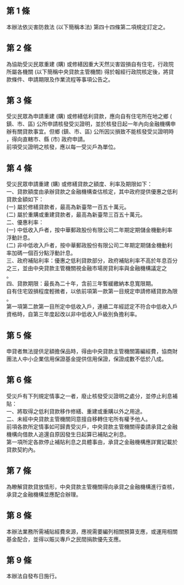 第 1 條
-------
本辦法依災害防救法 (以下簡稱本法) 第四十四條第二項規定訂定之。

第 2 條
-------
為協助受災民眾重建 (購) 或修繕因重大天然災害毀損自有住宅，行政院  
所屬各機關 (以下簡稱中央貸款主管機關) 得於報經行政院核定後，將貸  
款條件、申請期限及作業流程等事項公告之。

第 3 條
-------
受災民眾為申請重建 (購) 或修繕低利貸款，應向自有住宅所在地之鄉 (  
鎮、市、區) 公所申請核發受災證明，並於核發日起一年內向金融機構申  
辦有關貸款事宜。但鄉 (鎮、市、區) 公所因災損致不能核發受災證明時  
，得向直轄市、縣 (市) 政府申請。  
前項受災證明之核發，應以每一受災戶為單位。

第 4 條
-------
受災民眾申請重建 (購) 或修繕貸款之額度、利率及期限如下：  
一、貸款額度由承辦貸款之金融機構查估核定，其中政府提供優惠之低利  
    貸款金額如下：  
 (一) 屬於修繕貸款者，最高為新臺幣一百五十萬元。  
 (二) 屬於重購或重建貸款者，最高為新臺幣三百五十萬元。  
二、優惠利率：  
 (一) 中低收入戶者，按中華郵政股份有限公司二年期定期儲金機動利率  
      浮動計息。  
 (二) 非中低收入戶者，按中華郵政股份有限公司二年期定期儲金機動利  
      率加碼一個百分點浮動計息。  
三、政府補貼利率：優惠之低利貸款部分，政府補貼利率不高於年息百分  
    之三，並由中央貸款主管機關視金融市場房貸利率與金融機構議定之  
    。  
四、貸款期限：最長為二十年，含前三年暫緩繳納本息寬限期。  
自有住宅毀損程度輕微者，以依前項第一款第一目規定申請修繕貸款為限  
。  
第一項第二款第一目所定中低收入戶，連續二年經認定不符合中低收入戶  
資格時，自第三年度起改以非中低收入戶級別負擔利率。

第 5 條
-------
申貸者無法提供足額擔保品時，得由中央貸款主管機關籌編經費，協商財  
團法人中小企業信用保證基金提供信用保證，保證成數不低於八成。

第 6 條
-------
受災戶有下列規定情事之一者，廢止核發受災證明之處分，並停止利息補  
貼：  
一、將取得之低利貸款移作修繕、重建或重購以外之用途。  
二、未經中央貸款主管機關同意擅自移轉住宅所有權予他人。  
前項各款所定情事如可歸責受災戶，中央貸款主管機關得委請承貸之金融  
機構向借款人追還自原因發生日起算已補貼之利息。  
第一項所定各款停止補貼利息之具體事由，承貸之金融機構應詳實記載於  
貸款契約內。

第 7 條
-------
為瞭解貸款貸放情形，中央貸款主管機關得向承貸之金融機構進行查核，  
承貸之金融機構並應配合辦理。

第 8 條
-------
本辦法業務所需補貼經費來源，應視需要編列相關預算支應，或運用相關  
基金配合，並得以賑災專戶之民間捐款優先支應。

第 9 條
-------
本辦法自發布日施行。

